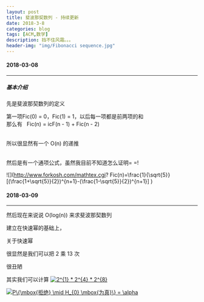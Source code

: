 ```yaml
---
layout: post
title: 斐波那契数列 - 持续更新
date: 2018-3-8
categories: blog
tags: [ACM,数学]
description: 挡不住风霜。。。
header-img: "img/Fibonacci sequence.jpg"
---
```


#### 2018-03-08
***

##### 基本介绍

先是斐波那契数列的定义

第一项Fic(0) = 0，Fic(1) = 1，以后每一项都是前两项的和<br>
那么有    Fic(n) = icF(n - 1) + Fic(n - 2)<br><br>

所以很显然有一个 O(n) 的递推<br><br>

然后是有一个通项公式，虽然我目前不知道怎么证明= =!<br>

![](http://www.forkosh.com/mathtex.cgi? Fic(n)=\frac{1}{\sqrt{5}}[(\frac{1+\sqrt{5}}{2})^{n+1}-(\frac{1-\sqrt{5}}{2})^{n+1}]
)

#### 2018-03-09
***

然后现在来说说 O(log(n)) 来求斐波那契数列<br>

建立在快速幂的基础上，<br>

关于快速幂<br>



很显然是我们可以把 2 乘 13 次<br>


很丑陋<br>



其实我们可以计算 <a href="https://www.codecogs.com/eqnedit.php?latex=2^{1}&space;*&space;2^{4}&space;*&space;2^{8}" target="_blank"><img src="https://latex.codecogs.com/gif.latex?2^{1}&space;*&space;2^{4}&space;*&space;2^{8}" title="2^{1} * 2^{4} * 2^{8}" /></a>

<a href="http://www.codecogs.com/eqnedit.php?latex=\inline&space;P\{\mbox{拒绝}&space;\mid&space;H_{0}&space;\mbox{为真}\}&space;=&space;\alpha" target="_blank"><img src="http://latex.codecogs.com/gif.latex?\inline&space;P\{\mbox{拒绝}&space;\mid&space;H_{0}&space;\mbox{为真}\}&space;=&space;\alpha" title="P\{\mbox{拒绝} \mid H_{0} \mbox{为真}\} = \alpha" /></a>
